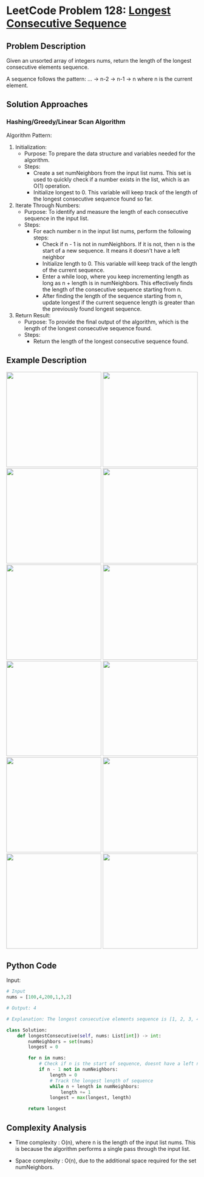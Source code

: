 # LeetCode Problem 128: [Longest Consecutive Sequence](https://leetcode.com/problems/longest-consecutive-sequence/description/)

## Problem Description

Given an unsorted array of integers nums, return the length of the longest consecutive elements sequence.

A sequence follows the pattern: ... -> n-2 -> n-1 -> n where n is the current element.

## Solution Approaches

### Hashing/Greedy/Linear Scan Algorithm
Algorithm Pattern:

1. Initialization:
   - Purpose: To prepare the data structure and variables needed for the algorithm.
   - Steps:
        - Create a set numNeighbors from the input list nums. This set is used to quickly check if a number exists in the list, which is an O(1) operation.
        - Initialize longest to 0. This variable will keep track of the length of the longest consecutive sequence found so far.
2. Iterate Through Numbers:
   - Purpose: To identify and measure the length of each consecutive sequence in the input list.
   - Steps:
     - For each number n in the input list nums, perform the following steps:
        - Check if n - 1 is not in numNeighbors. If it is not, then n is the start of a new sequence. It means it doesn't have a left neighbor
        - Initialize length to 0. This variable will keep track of the length of the current sequence.
        - Enter a while loop, where you keep incrementing length as long as n + length is in numNeighbors. This effectively finds the length of the consecutive sequence starting from n.
        - After finding the length of the sequence starting from n, update longest if the current sequence length is greater than the previously found longest sequence.
3. Return Result:
   - Purpose: To provide the final output of the algorithm, which is the length of the longest consecutive sequence found.
   - Steps:
     - Return the length of the longest consecutive sequence found.

## Example Description

<img src="https://github.com/MaryamZahiri/LC-Algorithms/assets/52676399/8ed51a04-f43a-45b0-b3b0-2125e91c7dab" width=250>
<img src="https://github.com/MaryamZahiri/LC-Algorithms/assets/52676399/624f814c-5c6c-43cb-89b7-2b2047ce5a33" width=250>
<img src="https://github.com/MaryamZahiri/LC-Algorithms/assets/52676399/c6d0a13c-6928-403b-b420-b94261a03b8c" width=250>
<img src="https://github.com/MaryamZahiri/LC-Algorithms/assets/52676399/a689b56c-95e5-4191-9a72-e96c9f809be7" width=250>
<img src="https://github.com/MaryamZahiri/LC-Algorithms/assets/52676399/bd2c2c96-2bad-4d75-bff1-d475b231e94f" width=250>
<img src="https://github.com/MaryamZahiri/LC-Algorithms/assets/52676399/53e964c0-0b3b-49e8-a2e1-50acc40cb339" width=250>
<img src="https://github.com/MaryamZahiri/LC-Algorithms/assets/52676399/b5108eb0-5061-4702-8268-212b705c5a17" width=250>
<img src="https://github.com/MaryamZahiri/LC-Algorithms/assets/52676399/afa86c0b-dd19-4e06-b4a9-5a48068553e8" width=250>
<img src="https://github.com/MaryamZahiri/LC-Algorithms/assets/52676399/ddafc335-4731-49d9-8cd0-6aa6f2c747fc" width=250>
<img src="https://github.com/MaryamZahiri/LC-Algorithms/assets/52676399/5adb5b0b-5046-4c6a-8ffd-8e3a353041a1" width=250>
<img src="https://github.com/MaryamZahiri/LC-Algorithms/assets/52676399/10ab42fe-f4d5-49dd-bfb3-5f36c544bed4" width=250>
<img src="https://github.com/MaryamZahiri/LC-Algorithms/assets/52676399/84b22723-3bd3-49e6-8e01-232a50b63874" width=250><br />

## Python Code

Input:

```python
# Input
nums = [100,4,200,1,3,2]

# Output: 4

# Explanation: The longest consecutive elements sequence is [1, 2, 3, 4]. Therefore its length is 4.
```

```python
class Solution:
    def longestConsecutive(self, nums: List[int]) -> int:
        numNeighbors = set(nums)
        longest = 0

        for n in nums:
            # Check if n is the start of sequence, doesnt have a left neighbor
            if n - 1 not in numNeighbors:
                length = 0
                # Track the longest length of sequence
                while n + length in numNeighbors:
                    length += 1
                longest = max(longest, length)

        return longest
```

## Complexity Analysis

- Time complexity : O(n), where n is the length of the input list nums. This is because the algorithm performs a single pass through the input list.

- Space complexity : O(n), due to the additional space required for the set numNeighbors.